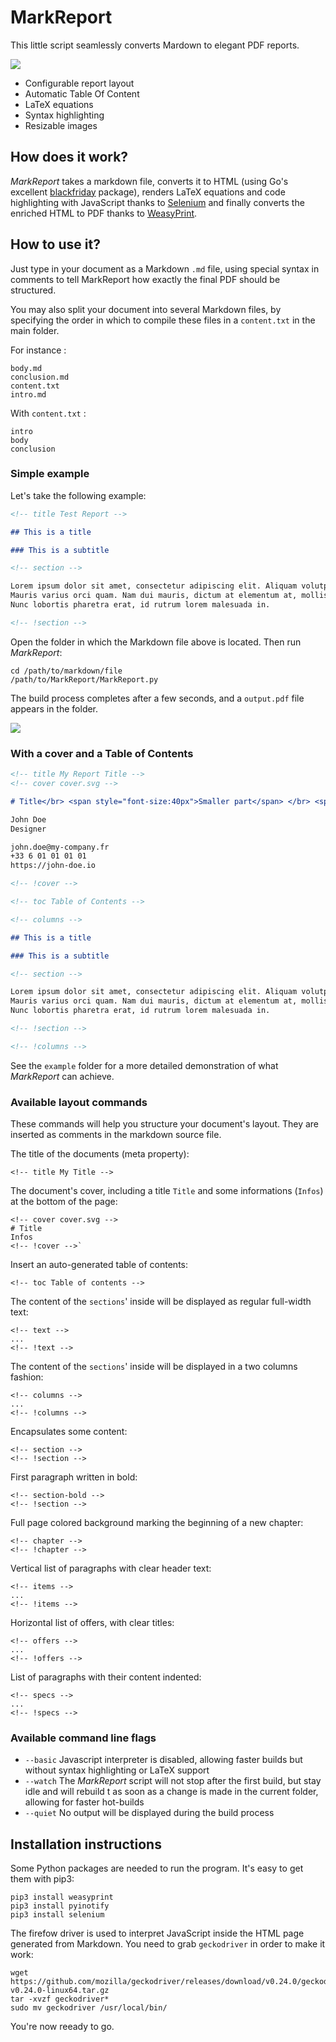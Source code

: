# MarkReport

This little script seamlessly converts Mardown to elegant PDF reports.

![](doc/cover.png)

* Configurable report layout
* Automatic Table Of Content
* LaTeX equations
* Syntax highlighting
* Resizable images

## How does it work?

_MarkReport_ takes a markdown file, converts it to HTML (using Go's excellent [blackfriday](https://github.com/russross/blackfriday) package), renders LaTeX equations and code highlighting with JavaScript thanks to [Selenium](https://github.com/SeleniumHQ/selenium) and finally converts the enriched HTML to PDF thanks to [WeasyPrint](https://weasyprint.org/).

## How to use it?

Just type in your document as a Markdown `.md` file, using special syntax in comments to tell MarkReport how exactly the final PDF should be structured.

You may also split your document into several Markdown files, by specifying the order in which to compile these files in a `content.txt` in the main folder.

For instance :

    body.md
    conclusion.md
    content.txt
    intro.md

With `content.txt` :

    intro
    body
    conclusion

### Simple example

Let's take the following example:

```md
<!-- title Test Report -->

## This is a title

### This is a subtitle

<!-- section -->

Lorem ipsum dolor sit amet, consectetur adipiscing elit. Aliquam volutpat faucibus vestibulum.
Mauris varius orci quam. Nam dui mauris, dictum at elementum at, mollis pulvinar est.
Nunc lobortis pharetra erat, id rutrum lorem malesuada in.

<!-- !section -->
```

Open the folder in which the Markdown file above is located. Then run _MarkReport_:

    cd /path/to/markdown/file
    /path/to/MarkReport/MarkReport.py

The build process completes after a few seconds, and a `output.pdf` file appears in the folder.

![](doc/markreport-example.png)

### With a cover and a Table of Contents

```md
<!-- title My Report Title -->
<!-- cover cover.svg -->

# Title</br> <span style="font-size:40px">Smaller part</span> </br> <span class="doc-color">Colored part</span>

John Doe
Designer

john.doe@my-company.fr
+33 6 01 01 01 01
https://john-doe.io

<!-- !cover -->

<!-- toc Table of Contents -->

<!-- columns -->

## This is a title

### This is a subtitle

<!-- section -->

Lorem ipsum dolor sit amet, consectetur adipiscing elit. Aliquam volutpat faucibus vestibulum.
Mauris varius orci quam. Nam dui mauris, dictum at elementum at, mollis pulvinar est.
Nunc lobortis pharetra erat, id rutrum lorem malesuada in.

<!-- !section -->

<!-- !columns -->
```

See the `example` folder for a more detailed demonstration of what _MarkReport_ can achieve.

### Available layout commands

These commands will help you structure your document's layout. They are inserted as comments in the markdown source file.

The title of the documents (meta property):

    <!-- title My Title -->

The document's cover, including a title `Title` and some informations (`Infos`) at the bottom of the page:

    <!-- cover cover.svg -->
    # Title
    Infos
    <!-- !cover -->`

Insert an auto-generated table of contents:

    <!-- toc Table of contents -->

The content of the `sections`' inside will be displayed as regular full-width text:

    <!-- text -->
    ...
    <!-- !text -->

The content of the `sections`' inside will be displayed in a two columns fashion:

    <!-- columns -->
    ...
    <!-- !columns -->

Encapsulates some content:

    <!-- section -->
    <!-- !section -->

First paragraph written in bold:

    <!-- section-bold -->
    <!-- !section -->

Full page colored background marking the beginning of a new chapter:

    <!-- chapter -->
    <!-- !chapter -->

Vertical list of paragraphs with clear header text:

    <!-- items -->
    ...
    <!-- !items -->

Horizontal list of offers, with clear titles:

    <!-- offers -->
    ...
    <!-- !offers -->

List of paragraphs with their content indented:

    <!-- specs -->
    ...
    <!-- !specs -->


### Available command line flags

* `--basic` Javascript interpreter is disabled, allowing faster builds but without syntax highlighting or LaTeX support
* `--watch` The _MarkReport_ script will not stop after the first build, but stay idle and will rebuild t
as soon as a change is made in the current folder, allowing for faster hot-builds
* `--quiet` No output will be displayed during the build process

## Installation instructions

Some Python packages are needed to run the program. It's easy to get them with pip3:

    pip3 install weasyprint
    pip3 install pyinotify
    pip3 install selenium

The firefow driver is used to interpret JavaScript inside the HTML page generated from Markdown. You need to grab `geckodriver` in order to make it work:

    wget https://github.com/mozilla/geckodriver/releases/download/v0.24.0/geckodriver-v0.24.0-linux64.tar.gz
    tar -xvzf geckodriver*
    sudo mv geckodriver /usr/local/bin/

You're now reeady to go.
